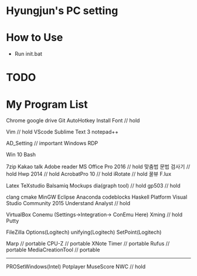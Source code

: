 # Hyungjun's PC setting

# How to Use
- Run init.bat

# TODO

# My Program List
Chrome
google drive
Git
AutoHotkey
Install Font		// hold

Vim			// hold
VScode
Sublime Text 3
notepad++

AD_Setting		// important
Windows RDP

Win 10 Bash

7zip
Kakao talk
Adobe reader
MS Office Pro 2016	// hold
맞춤법 문법 검사기	// hold
Hwp 2014		// hold
AcrobatPro 10		// hold
iRotate			// hold
꿀뷰
F.lux

Latex
TeXstudio
Balsamiq Mockups
dia(graph tool)		// hold
gp503			// hold

clang
cmake
MinGW
Eclipse
Anaconda
codeblocks
Haskell Platform
Visual Studio Community 2015
Understand Analyst	// hold

VirtualBox
Conemu (Settings->Integration-> ConEmu Here)
Xming			// hold
Putty

FileZilla
Options(Logitech)
unifying(Logitech)
SetPoint(Logitech)

Marp			// portable
CPU-Z			// portable
XNote Timer		// portable
Rufus			// portable
MediaCreationTool	// portable

-------------------------------------------
PROSetWindows(Intel)
Potplayer
MuseScore
NWC			// hold

